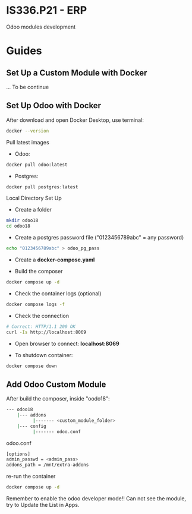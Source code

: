 # IS336.P21 - ERP
Odoo modules development

# Guides
## Set Up a Custom Module with Docker
... To be continue

## Set Up Odoo with Docker
After download and open Docker Desktop, use terminal:

```sh
docker --version
```

Pull latest images
- Odoo: 
```sh
docker pull odoo:latest
```

- Postgres: 
```sh
docker pull postgres:latest
```
Local Directory Set Up
- Create a folder

```sh
mkdir odoo18
cd odoo18
```

- Create a postgres password file ("0123456789abc" = any password)
```sh
echo "0123456789abc" > odoo_pg_pass
```

- Create a <b>docker-compose.yaml</b>

- Build the composer
```sh
docker compose up -d
```
- Check the container logs (optional)
```sh
docker compose logs -f
```
- Check the connection
```sh
# Correct: HTTP/1.1 200 OK
curl -Is http://localhost:8069
```
- Open browser to connect: <b>localhost:8069</b>

- To shutdown container:
```sh
docker compose down
```

## Add Odoo Custom Module
After build the composer, inside "oodo18":
```sh
--- odoo18
    |--- addons
          |------- <custom_module_folder>
    |--- config
          |------- odoo.conf
```

odoo.conf
```sh
[options]
admin_passwd = <admin_pass>
addons_path = /mnt/extra-addons
```

re-run the container
```sh
docker compose up -d
```

Remember to enable the odoo developer mode!!
Can not see the module, try to Update the List in Apps.


